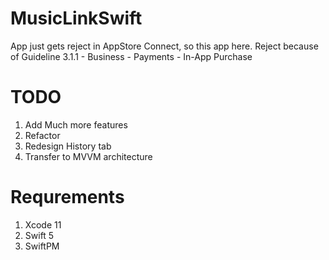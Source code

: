 # MusicLinkSwift

App just gets reject in AppStore Connect, so this app here. Reject because of Guideline 3.1.1 - Business - Payments - In-App Purchase

# TODO

1. Add Much more features
1. Refactor
2. Redesign History tab
3. Transfer to MVVM architecture

# Requrements

1. Xcode 11
2. Swift 5
3. SwiftPM
